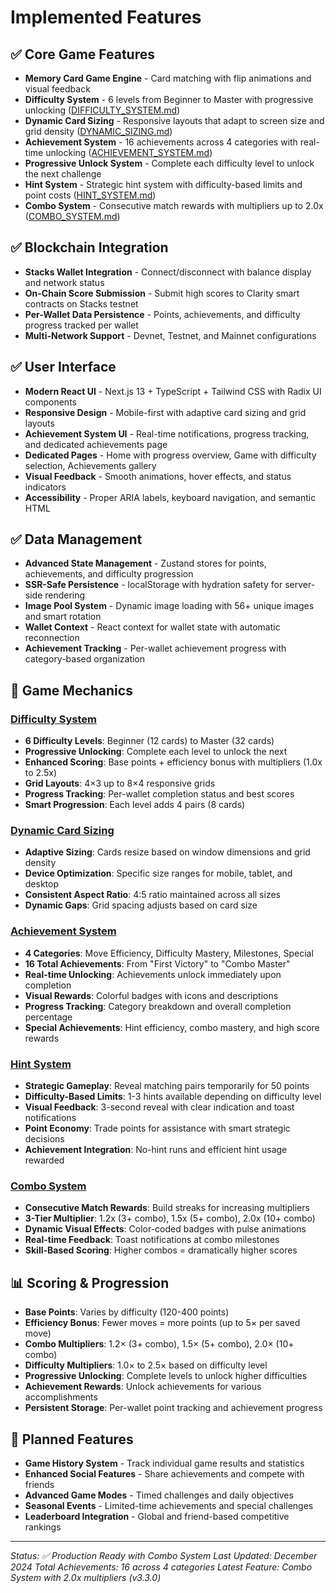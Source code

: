 # Implemented Features

## ✅ Core Game Features
- **Memory Card Game Engine** - Card matching with flip animations and visual feedback
- **Difficulty System** - 6 levels from Beginner to Master with progressive unlocking ([DIFFICULTY_SYSTEM.md](DIFFICULTY_SYSTEM.md))
- **Dynamic Card Sizing** - Responsive layouts that adapt to screen size and grid density ([DYNAMIC_SIZING.md](DYNAMIC_SIZING.md))
- **Achievement System** - 16 achievements across 4 categories with real-time unlocking ([ACHIEVEMENT_SYSTEM.md](ACHIEVEMENT_SYSTEM.md))
- **Progressive Unlock System** - Complete each difficulty level to unlock the next challenge
- **Hint System** - Strategic hint system with difficulty-based limits and point costs ([HINT_SYSTEM.md](HINT_SYSTEM.md))
- **Combo System** - Consecutive match rewards with multipliers up to 2.0x ([COMBO_SYSTEM.md](COMBO_SYSTEM.md))

## ✅ Blockchain Integration
- **Stacks Wallet Integration** - Connect/disconnect with balance display and network status
- **On-Chain Score Submission** - Submit high scores to Clarity smart contracts on Stacks testnet
- **Per-Wallet Data Persistence** - Points, achievements, and difficulty progress tracked per wallet
- **Multi-Network Support** - Devnet, Testnet, and Mainnet configurations

## ✅ User Interface
- **Modern React UI** - Next.js 13 + TypeScript + Tailwind CSS with Radix UI components
- **Responsive Design** - Mobile-first with adaptive card sizing and grid layouts
- **Achievement System UI** - Real-time notifications, progress tracking, and dedicated achievements page
- **Dedicated Pages** - Home with progress overview, Game with difficulty selection, Achievements gallery
- **Visual Feedback** - Smooth animations, hover effects, and status indicators
- **Accessibility** - Proper ARIA labels, keyboard navigation, and semantic HTML

## ✅ Data Management
- **Advanced State Management** - Zustand stores for points, achievements, and difficulty progression
- **SSR-Safe Persistence** - localStorage with hydration safety for server-side rendering
- **Image Pool System** - Dynamic image loading with 56+ unique images and smart rotation
- **Wallet Context** - React context for wallet state with automatic reconnection
- **Achievement Tracking** - Per-wallet achievement progress with category-based organization

## 🎯 Game Mechanics

### [Difficulty System](./DIFFICULTY_SYSTEM.md)
- **6 Difficulty Levels**: Beginner (12 cards) to Master (32 cards)
- **Progressive Unlocking**: Complete each level to unlock the next
- **Enhanced Scoring**: Base points + efficiency bonus with multipliers (1.0x to 2.5x)
- **Grid Layouts**: 4×3 up to 8×4 responsive grids
- **Progress Tracking**: Per-wallet completion status and best scores
- **Smart Progression**: Each level adds 4 pairs (8 cards)

### [Dynamic Card Sizing](./DYNAMIC_SIZING.md)
- **Adaptive Sizing**: Cards resize based on window dimensions and grid density
- **Device Optimization**: Specific size ranges for mobile, tablet, and desktop
- **Consistent Aspect Ratio**: 4:5 ratio maintained across all sizes
- **Dynamic Gaps**: Grid spacing adjusts based on card size

### [Achievement System](./ACHIEVEMENT_SYSTEM.md)
- **4 Categories**: Move Efficiency, Difficulty Mastery, Milestones, Special
- **16 Total Achievements**: From "First Victory" to "Combo Master"
- **Real-time Unlocking**: Achievements unlock immediately upon completion
- **Visual Rewards**: Colorful badges with icons and descriptions
- **Progress Tracking**: Category breakdown and overall completion percentage
- **Special Achievements**: Hint efficiency, combo mastery, and high score rewards

### [Hint System](./HINT_SYSTEM.md)
- **Strategic Gameplay**: Reveal matching pairs temporarily for 50 points
- **Difficulty-Based Limits**: 1-3 hints available depending on difficulty level
- **Visual Feedback**: 3-second reveal with clear indication and toast notifications
- **Point Economy**: Trade points for assistance with smart strategic decisions
- **Achievement Integration**: No-hint runs and efficient hint usage rewarded

### [Combo System](./COMBO_SYSTEM.md)
- **Consecutive Match Rewards**: Build streaks for increasing multipliers
- **3-Tier Multiplier**: 1.2x (3+ combo), 1.5x (5+ combo), 2.0x (10+ combo)
- **Dynamic Visual Effects**: Color-coded badges with pulse animations
- **Real-time Feedback**: Toast notifications at combo milestones
- **Skill-Based Scoring**: Higher combos = dramatically higher scores

## 📊 Scoring & Progression
- **Base Points**: Varies by difficulty (120-400 points)
- **Efficiency Bonus**: Fewer moves = more points (up to 5× per saved move)
- **Combo Multipliers**: 1.2× (3+ combo), 1.5× (5+ combo), 2.0× (10+ combo)
- **Difficulty Multipliers**: 1.0× to 2.5× based on difficulty level
- **Progressive Unlocking**: Complete levels to unlock higher difficulties
- **Achievement Rewards**: Unlock achievements for various accomplishments
- **Persistent Storage**: Per-wallet point tracking and achievement progress

## 🔄 Planned Features
- **Game History System** - Track individual game results and statistics
- **Enhanced Social Features** - Share achievements and compete with friends
- **Advanced Game Modes** - Timed challenges and daily objectives
- **Seasonal Events** - Limited-time achievements and special challenges
- **Leaderboard Integration** - Global and friend-based competitive rankings

---

*Status: ✅ Production Ready with Combo System*
*Last Updated: December 2024*
*Total Achievements: 16 across 4 categories*
*Latest Feature: Combo System with 2.0x multipliers (v3.3.0)*